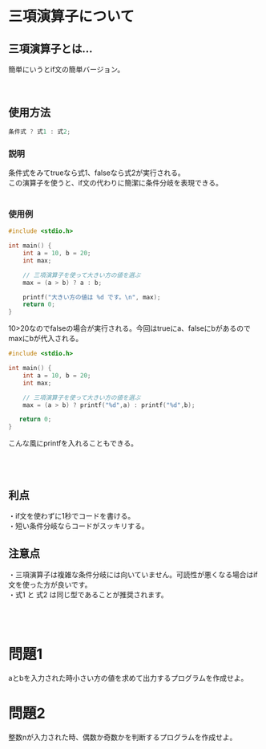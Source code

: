 # 三項演算子について

## 三項演算子とは...
簡単にいうとif文の簡単バージョン。

<br/>


## 使用方法
```C++
条件式 ? 式1 : 式2;
```
### 説明
条件式をみてtrueなら式1、falseなら式2が実行される。<br/>
この演算子を使うと、if文の代わりに簡潔に条件分岐を表現できる。
<br/>
<br/>
### 使用例
```C++
#include <stdio.h>

int main() {
    int a = 10, b = 20;
    int max;

    // 三項演算子を使って大きい方の値を選ぶ
    max = (a > b) ? a : b;

    printf("大きい方の値は %d です。\n", max);
    return 0;
}

```
10>20なのでfalseの場合が実行される。今回はtrueにa、falseにbがあるのでmaxにbが代入される。

```C++
#include <stdio.h>

int main() {
    int a = 10, b = 20;
    int max;

    // 三項演算子を使って大きい方の値を選ぶ
    max = (a > b) ? printf("%d",a) : printf("%d",b);

   return 0;
}

```
こんな風にprintfを入れることもできる。

<br/>
<br/>

## 利点
・if文を使わずに1秒でコードを書ける。<br/>
・短い条件分岐ならコードがスッキリする。

## 注意点
・三項演算子は複雑な条件分岐には向いていません。可読性が悪くなる場合はif文を使った方が良いです。<br/>
・式1 と 式2 は同じ型であることが推奨されます。

<br/>
<br/>

# 問題1
aとbを入力された時小さい方の値を求めて出力するプログラムを作成せよ。

# 問題2
整数nが入力された時、偶数か奇数かを判断するプログラムを作成せよ。

